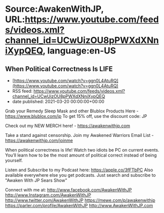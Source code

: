 # Source:AwakenWithJP, URL:https://www.youtube.com/feeds/videos.xml?channel_id=UCwUizOU8pPWXdXNniXypQEQ, language:en-US

## When Political Correctness Is LIFE
 - [https://www.youtube.com/watch?v=ggn0L4AtuRQ](https://www.youtube.com/watch?v=ggn0L4AtuRQ)
 - RSS feed: https://www.youtube.com/feeds/videos.xml?channel_id=UCwUizOU8pPWXdXNniXypQEQ
 - date published: 2021-03-20 00:00:00+00:00

Grab your Remedy Sleep Mask and other Blublox Products Here - https://www.blublox.com/jp
To get 15% off, use the discount code: JP

Check out my NEW MERCH here! - https://awakenwithjp.com

Take a stand against censorship. Join my Awakened Warriors Email List - https://awakenwithjp.com/joinme

When political correctness is life! Watch two idiots be PC on current events. You’ll learn how to be the most amount of political correct instead of being yourself.

Listen and Subscribe to my Podcast here: 
https://apple.co/3fFTbPC
Also available everywhere else you get podcasts. Just search and subscribe to "Awaken With JP Sears Show"

Connect with me at: 
http://www.facebook.com/AwakenWithJP
http://www.Instagram.com/AwakenWithJP
http://www.twitter.com/AwakenWithJP
https://mewe.com/p/awakenwithjp
https://parler.com/profile/AwakenWithJP
http://www.AwakenWithJP.com

